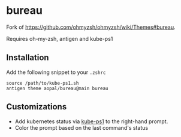 # bureau

Fork of https://github.com/ohmyzsh/ohmyzsh/wiki/Themes#bureau. 

Requires oh-my-zsh, antigen and kube-ps1

## Installation
Add the following snippet to your `.zshrc`

```
source /path/to/kube-ps1.sh
antigen theme aopal/bureau@main bureau
```

## Customizations

- Add kubernetes status via [kube-ps1](https://github.com/jonmosco/kube-ps1) to the right-hand prompt.
- Color the prompt based on the last command's status